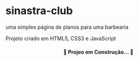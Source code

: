 <h1> sinastra-club </h1>
uma simples página de planos para uma barbearia

<p>Projeto criado em HTML5, CSS3 e JavaScript</p>

<h4 align="center">
 🚧 Projeo em Construção... 🚧
</h4>


